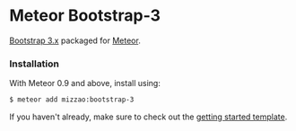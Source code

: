 Meteor Bootstrap-3
==================

[Bootstrap 3.x](http://getbootstrap.com) packaged for [Meteor](http://meteor.com).


### Installation

With Meteor 0.9 and above, install using:

```sh
$ meteor add mizzao:bootstrap-3
```

If you haven't already, make sure to check out the [getting started template](http://getbootstrap.com/getting-started/#template).

